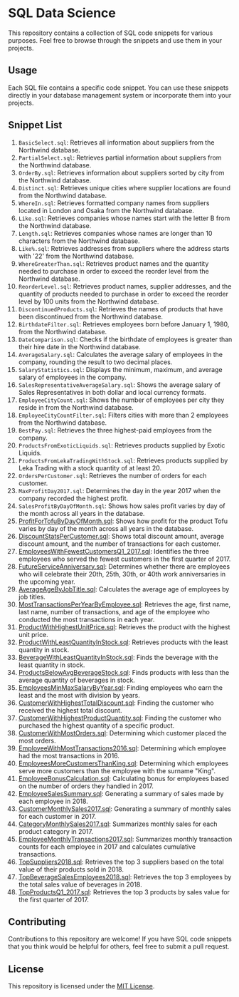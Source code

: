 # SQL Data Science

This repository contains a collection of SQL code snippets for various purposes. Feel free to browse through the snippets and use them in your projects.

## Usage

Each SQL file contains a specific code snippet. You can use these snippets directly in your database management system or incorporate them into your projects.

## Snippet List

1. `BasicSelect.sql`: Retrieves all information about suppliers from the Northwind database.
2. `PartialSelect.sql`: Retrieves partial information about suppliers from the Northwind database.
3. `OrderBy.sql`: Retrieves information about suppliers sorted by city from the Northwind database.
4. `Distinct.sql`: Retrieves unique cities where supplier locations are found from the Northwind database.
5. `WhereIn.sql`: Retrieves formatted company names from suppliers located in London and Osaka from the Northwind database.
6. `Like.sql`: Retrieves companies whose names start with the letter B from the Northwind database.
7. `Length.sql`: Retrieves companies whose names are longer than 10 characters from the Northwind database.
8. `Like%.sql`: Retrieves addresses from suppliers where the address starts with '22' from the Northwind database.
9. `WhereGreaterThan.sql`: Retrieves product names and the quantity needed to purchase in order to exceed the reorder level from the Northwind database.
10. `ReorderLevel.sql`: Retrieves product names, supplier addresses, and the quantity of products needed to purchase in order to exceed the reorder level by 100 units from the Northwind database.
11. `DiscontinuedProducts.sql`: Retrieves the names of products that have been discontinued from the Northwind database.
12. `BirthdateFilter.sql`: Retrieves employees born before January 1, 1980, from the Northwind database.
13. `DateComparison.sql`: Checks if the birthdate of employees is greater than their hire date in the Northwind database.
14. `AverageSalary.sql`: Calculates the average salary of employees in the company, rounding the result to two decimal places.
15. `SalaryStatistics.sql`: Displays the minimum, maximum, and average salary of employees in the company.
16. `SalesRepresentativeAverageSalary.sql`: Shows the average salary of Sales Representatives in both dollar and local currency formats.
17. `EmployeeCityCount.sql`: Shows the number of employees per city they reside in from the Northwind database.
18. `EmployeeCityCountFilter.sql`: Filters cities with more than 2 employees from the Northwind database.
19. `BestPay.sql`: Retrieves the three highest-paid employees from the company.
20. `ProductsFromExoticLiquids.sql`: Retrieves products supplied by Exotic Liquids.
21. `ProductsFromLekaTradingWithStock.sql`: Retrieves products supplied by Leka Trading with a stock quantity of at least 20.
22. `OrdersPerCustomer.sql`: Retrieves the number of orders for each customer.
23. `MaxProfitDay2017.sql`: Determines the day in the year 2017 when the company recorded the highest profit.
24. `SalesProfitByDayOfMonth.sql`: Shows how sales profit varies by day of the month across all years in the database.
25. [ProfitForTofuByDayOfMonth.sql](ProfitForTofuByDayOfMonth.sql): Shows how profit for the product Tofu varies by day of the month across all years in the database.
26. [DiscountStatsPerCustomer.sql](DiscountStatsPerCustomer.sql): Shows total discount amount, average discount amount, and the number of transactions for each customer.
27. [EmployeesWithFewestCustomersQ1_2017.sql](EmployeesWithFewestCustomersQ1_2017.sql): Identifies the three employees who served the fewest customers in the first quarter of 2017.
28. [FutureServiceAnniversary.sql](FutureServiceAnniversary.sql): Determines whether there are employees who will celebrate their 20th, 25th, 30th, or 40th work anniversaries in the upcoming year.
29. [AverageAgeByJobTitle.sql](AverageAgeByJobTitle.sql): Calculates the average age of employees by job titles.
30. [MostTransactionsPerYearByEmployee.sql](MostTransactionsPerYearByEmployee.sql): Retrieves the age, first name, last name, number of transactions, and age of the employee who conducted the most transactions in each year.
31. [ProductWithHighestUnitPrice.sql](ProductWithHighestUnitPrice.sql): Retrieves the product with the highest unit price.
32. [ProductWithLeastQuantityInStock.sql](ProductWithLeastQuantityInStock.sql): Retrieves products with the least quantity in stock.
33. [BeverageWithLeastQuantityInStock.sql](BeverageWithLeastQuantityInStock.sql): Finds the beverage with the least quantity in stock.
34. [ProductsBelowAvgBeverageStock.sql](ProductsBelowAvgBeverageStock.sql): Finds products with less than the average quantity of beverages in stock.
35. [EmployeesMinMaxSalaryByYear.sql](EmployeesMinMaxSalaryByYear.sql): Finding employees who earn the least and the most with division by years.
36. [CustomerWithHighestTotalDiscount.sql](CustomerWithHighestTotalDiscount.sql): Finding the customer who received the highest total discount.
37. [CustomerWithHighestProductQuantity.sql](CustomerWithHighestProductQuantity.sql): Finding the customer who purchased the highest quantity of a specific product.
38. [CustomerWithMostOrders.sql](CustomerWithMostOrders.sql): Determining which customer placed the most orders.
39. [EmployeeWithMostTransactions2016.sql](EmployeeWithMostTransactions2016.sql): Determining which employee had the most transactions in 2016.
40. [EmployeesMoreCustomersThanKing.sql](EmployeesMoreCustomersThanKing.sql): Determining which employees serve more customers than the employee with the surname "King".
41. [EmployeeBonusCalculation.sql](EmployeeBonusCalculation.sql): Calculating bonus for employees based on the number of orders they handled in 2017.
42. [EmployeeSalesSummary.sql](EmployeeSalesSummary.sql): Generating a summary of sales made by each employee in 2018.
43. [CustomerMonthlySales2017.sql](CustomerMonthlySales2017.sql): Generating a summary of monthly sales for each customer in 2017.
44. [CategoryMonthlySales2017.sql](CategoryMonthlySales2017.sql): Summarizes monthly sales for each product category in 2017.
45. [EmployeeMonthlyTransactions2017.sql](EmployeeMonthlyTransactions2017.sql): Summarizes monthly transaction counts for each employee in 2017 and calculates cumulative transactions.
46. [TopSuppliers2018.sql](TopSuppliers2018.sql): Retrieves the top 3 suppliers based on the total value of their products sold in 2018.
47. [TopBeverageSalesEmployees2018.sql](TopBeverageSalesEmployees2018.sql): Retrieves the top 3 employees by the total sales value of beverages in 2018.
48. [TopProductsQ1_2017.sql](TopProductsQ1_2017.sql): Retrieves the top 3 products by sales value for the first quarter of 2017.

## Contributing

Contributions to this repository are welcome! If you have SQL code snippets that you think would be helpful for others, feel free to submit a pull request.

## License

This repository is licensed under the [MIT License](LICENSE).
